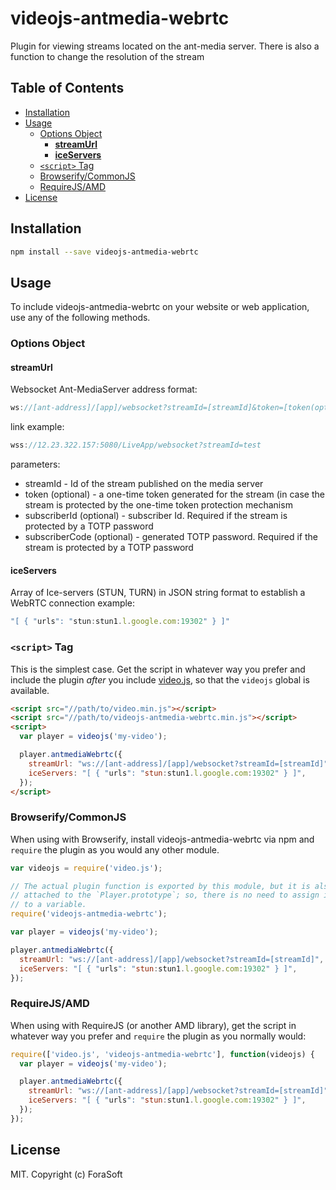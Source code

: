 # videojs-antmedia-webrtc

Plugin for viewing streams located on the ant-media server. There is also a function to change the resolution of the stream

## Table of Contents

<!-- START doctoc generated TOC please keep comment here to allow auto update -->
<!-- DON'T EDIT THIS SECTION, INSTEAD RE-RUN doctoc TO UPDATE -->


- [Installation](#installation)
- [Usage](#usage)
  - [Options Object](#options-object)
    - [**streamUrl**](#streamurl)
    - [**iceServers**](#iceservers)
  - [`<script>` Tag](#script-tag)
  - [Browserify/CommonJS](#browserifycommonjs)
  - [RequireJS/AMD](#requirejsamd)
- [License](#license)

<!-- END doctoc generated TOC please keep comment here to allow auto update -->
## Installation

```sh
npm install --save videojs-antmedia-webrtc
```

## Usage

To include videojs-antmedia-webrtc on your website or web application, use any of the following methods.

### Options Object

#### **streamUrl** 
Websocket Ant-MediaServer address format:
```js
ws://[ant-address]/[app]/websocket?streamId=[streamId]&token=[token(opt)]&subscriberId=[subscriberId(opt)]&subscriberCode=[TOTP-code(opt)]
```
link example:
```js
wss://12.23.322.157:5080/LiveApp/websocket?streamId=test
```
parameters:
- streamId - Id of the stream published on the media server
- token (optional) - a one-time token generated for the stream (in case the stream is protected by the one-time token protection mechanism
- subscriberId (optional) - subscriber Id. Required if the stream is protected by a TOTP password
- subscriberCode (optional) - generated TOTP password. Required if the stream is protected by a TOTP password

#### **iceServers** 
Array of Ice-servers (STUN, TURN) in JSON string format to establish a WebRTC connection
example:
```js
"[ { "urls": "stun:stun1.l.google.com:19302" } ]"
```
### `<script>` Tag

This is the simplest case. Get the script in whatever way you prefer and include the plugin _after_ you include [video.js][videojs], so that the `videojs` global is available.

```html
<script src="//path/to/video.min.js"></script>
<script src="//path/to/videojs-antmedia-webrtc.min.js"></script>
<script>
  var player = videojs('my-video');

  player.antmediaWebrtc({
    streamUrl: "ws://[ant-address]/[app]/websocket?streamId=[streamId]",
    iceServers: "[ { "urls": "stun:stun1.l.google.com:19302" } ]",
  });
</script>
```

### Browserify/CommonJS

When using with Browserify, install videojs-antmedia-webrtc via npm and `require` the plugin as you would any other module.

```js
var videojs = require('video.js');

// The actual plugin function is exported by this module, but it is also
// attached to the `Player.prototype`; so, there is no need to assign it
// to a variable.
require('videojs-antmedia-webrtc');

var player = videojs('my-video');

player.antmediaWebrtc({
  streamUrl: "ws://[ant-address]/[app]/websocket?streamId=[streamId]",
  iceServers: "[ { "urls": "stun:stun1.l.google.com:19302" } ]",
});
```

### RequireJS/AMD

When using with RequireJS (or another AMD library), get the script in whatever way you prefer and `require` the plugin as you normally would:

```js
require(['video.js', 'videojs-antmedia-webrtc'], function(videojs) {
  var player = videojs('my-video');

  player.antmediaWebrtc({
    streamUrl: "ws://[ant-address]/[app]/websocket?streamId=[streamId]",
    iceServers: "[ { "urls": "stun:stun1.l.google.com:19302" } ]",
  });
});
```
## License

MIT. Copyright (c) ForaSoft


[videojs]: http://videojs.com/
